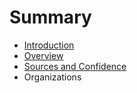 # Summary

* [Introduction](README.md)
* [Overview](overview.md)
* [Sources and Confidence](sources_confidence.md)
* Organizations

